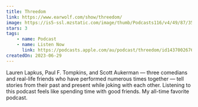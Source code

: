 ```yaml
---
title: Threedom
link: https://www.earwolf.com/show/threedom/
image: https://is5-ssl.mzstatic.com/image/thumb/Podcasts116/v4/49/87/35/49873592-67ce-7484-76f8-da23b4103c73/mza_9160218187444442454.jpg/1000x1000-999.jpg
stars: 3
tags:
    - name: Podcast
    - name: Listen Now
      link: https://podcasts.apple.com/au/podcast/threedom/id1437002676
createdOn: 2023-06-29
---
```


Lauren Lapkus, Paul F. Tompkins, and Scott Aukerman — three comedians and real-life friends who have
performed numerous times together — tell stories from their past and present while joking with each
other. Listening to this podcast feels like spending time with good friends. My all-time favorite
podcast.
